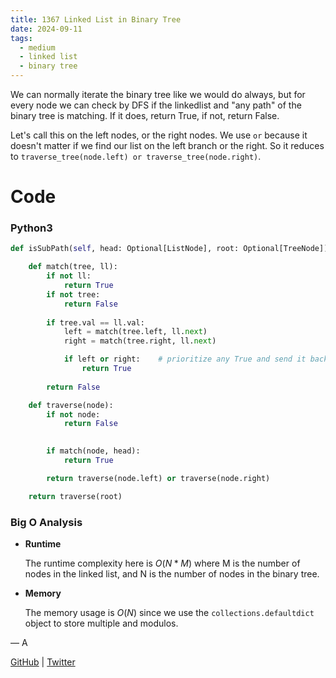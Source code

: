 ```yaml
---
title: 1367 Linked List in Binary Tree
date: 2024-09-11
tags:
  - medium
  - linked list
  - binary tree
---
```


We can normally iterate the binary tree like we would do always, but for every node we can check by DFS if the linkedlist and "any path" of the binary tree is matching. If it does, return True, if not, return False.


Let's call this on the left nodes, or the right nodes. We use `or` because it doesn't matter if we find our list on the left branch or the right. So it reduces to `traverse_tree(node.left) or traverse_tree(node.right)`.

# Code

### Python3

```python
def isSubPath(self, head: Optional[ListNode], root: Optional[TreeNode]) -> bool:

    def match(tree, ll):
        if not ll:
            return True
        if not tree:
            return False
        
        if tree.val == ll.val:
            left = match(tree.left, ll.next)
            right = match(tree.right, ll.next)

            if left or right:    # prioritize any True and send it back the chain
                return True
        
        return False

    def traverse(node):
        if not node:
            return False
        

        if match(node, head):
            return True

        return traverse(node.left) or traverse(node.right)

    return traverse(root)
```

### Big O Analysis

- **Runtime**

  The runtime complexity here is $O(N * M)$ where M is the number of nodes in the linked list, and N is the number of nodes in the binary tree.

- **Memory**

  The memory usage is $O(N)$ since we use the `collections.defaultdict` object to store multiple and modulos.

— A

[GitHub](https://github.com/AtharvaKamble) | [Twitter](https://twitter.com/AtharvaKamble07)
